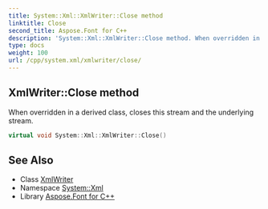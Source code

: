 ```yaml
---
title: System::Xml::XmlWriter::Close method
linktitle: Close
second_title: Aspose.Font for C++
description: 'System::Xml::XmlWriter::Close method. When overridden in a derived class, closes this stream and the underlying stream in C++.'
type: docs
weight: 100
url: /cpp/system.xml/xmlwriter/close/
---
```

## XmlWriter::Close method


When overridden in a derived class, closes this stream and the underlying stream.

```cpp
virtual void System::Xml::XmlWriter::Close()
```


## See Also

* Class [XmlWriter](../)
* Namespace [System::Xml](../../)
* Library [Aspose.Font for C++](../../../)
